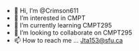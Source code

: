 - 👋 Hi, I’m @Crimson611
- 👀 I’m interested in CMPT
- 🌱 I’m currently learning CMPT295
- 💞️ I’m looking to collaborate on CMPT295
- 📫 How to reach me ...
Jta153@sfu.ca
<!---
Crimson611/Crimson611 is a ✨ special ✨ repository because its `README.md` (this file) appears on your GitHub profile.
You can click the Preview link to take a look at your changes.
--->
